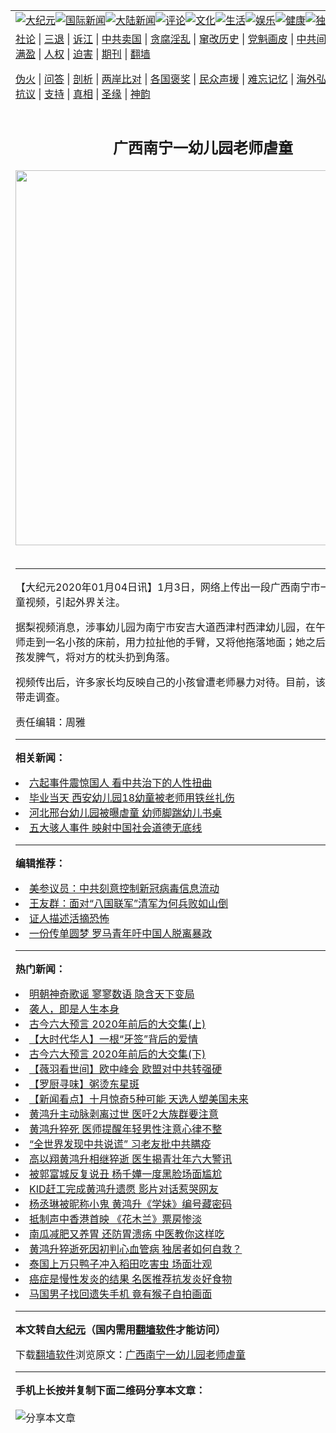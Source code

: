 <a name="1" id="1" target="_blank"></a><span id="1"></span>
<table align=center border="0"><tr><td colspan="2" VALIGN=TOP><a href="https://github.com/eopxzf350/djy/blob/master/gb/nsc413.md#1"><img src="https://raw.githubusercontent.com/eopxzf350/www/master/t/djy/1.jpg" title="大纪元"></a><a href="https://github.com/eopxzf350/djy/blob/master/gb/n24hr.md#1"><img src="https://raw.githubusercontent.com/eopxzf350/www/master/t/djy/3.jpg" title="国际新闻"></a><a href="https://github.com/eopxzf350/djy/blob/master/gb/nsc413.md#1"><img src="https://raw.githubusercontent.com/eopxzf350/www/master/t/djy/4.jpg" title="大陆新闻"></a><a href="https://github.com/eopxzf350/djy/blob/master/gb/news392.md#1"><img src="https://raw.githubusercontent.com/eopxzf350/www/master/t/djy/5.jpg" title="评论"></a><a href="https://github.com/eopxzf350/djy/blob/master/gb/news2007.md#1"><img src="https://raw.githubusercontent.com/eopxzf350/www/master/t/djy/6.jpg" title="文化"></a><a href="https://github.com/eopxzf350/djy/blob/master/gb/news2008.md#1"><img src="https://raw.githubusercontent.com/eopxzf350/www/master/t/djy/7.jpg" title="生活"></a><a href="https://github.com/eopxzf350/djy/blob/master/gb/ncyule.md#1"><img src="https://raw.githubusercontent.com/eopxzf350/www/master/t/djy/8.jpg" title="娱乐"></a><a href="https://github.com/eopxzf350/djy/blob/master/gb/nsc1002.md#1"><img src="https://raw.githubusercontent.com/eopxzf350/www/master/t/djy/9.jpg" title="健康"><a href="https://github.com/eopxzf350/djy/blob/master/gb/nf6092.md#1"><img src="https://raw.githubusercontent.com/eopxzf350/www/master/t/djy/10a.jpg" title="独家"></a><a href="https://github.com/eopxzf350/djy/blob/master/gb/nf4514.md#1"><img src="https://raw.githubusercontent.com/eopxzf350/www/master/t/djy/12a.jpg" title="头条"></a></td></tr>
<tr><td colspan="2" VALIGN=TOP><a target="_blank" href="https://github.com/eopxzf350/djy/blob/master/gb/9p.md#1">社论</a> | <a target="_blank" href="https://github.com/eopxzf350/djy/blob/master/gb/nf5657.md#1">三退</a> | <a target="_blank" href="https://github.com/eopxzf350/djy/blob/master/gb/nf6124.md#1">诉江</a> | <a target="_blank" href="https://github.com/eopxzf350/djy/blob/master/gb/nf1176117.md#1">中共卖国</a> | <a target="_blank" href="https://github.com/eopxzf350/djy/blob/master/gb/nf5773.md#1">贪腐淫乱</a> | <a target="_blank" href="https://github.com/eopxzf350/djy/blob/master/gb/nf1176115.md#1">窜改历史</a> | <a target="_blank" href="https://github.com/eopxzf350/djy/blob/master/gb/nf1176107.md#1">党魁画皮</a> | <a target="_blank" href="https://github.com/eopxzf350/djy/blob/master/gb/nf1320400.md#1">中共间谍</a> | <a target="_blank" href="https://github.com/eopxzf350/djy/blob/master/gb/nf1176114.md#1">破坏传统</a> | <a target="_blank" href="https://github.com/eopxzf350/ntdtv/blob/master/gb/prog447_1.md#1">恶贯满盈</a> | <a target="_blank" href="https://github.com/eopxzf350/djy/blob/master/gb/ncid278.md#1">人权</a> | <a target="_blank" href="https://github.com/eopxzf350/djy/blob/master/gb/nf1176111.md#1">迫害</a> | <a target="_blank" href="https://gitlab.com/szzdlab/mh-qikan/blob/master/README.md#1">期刊</a> | <a target="_blank" href="https://github.com/eopxzf350/www/blob/master/README.md?zsrh#8">翻墙</a></p><p><a target="_blank" href="https://github.com/eopxzf350/djy/blob/master/gb/nf5562.md#1">伪火</a> | <a target="_blank" href="https://github.com/eopxzf350/djy/blob/master/gb/nf4378.md#1">问答</a> | <a target="_blank" href="https://github.com/eopxzf350/djy/blob/master/gb/nf5792.md#1">剖析</a> | <a target="_blank" href="https://github.com/eopxzf350/djy/blob/master/gb/nf5735.md#1">两岸比对</a> | <a target="_blank" href="https://github.com/eopxzf350/djy/blob/master/gb/nf6119.md#1">各国褒奖</a> | <a target="_blank" href="https://github.com/eopxzf350/djy/blob/master/gb/nf6120.md#1">民众声援</a> | <a target="_blank" href="https://github.com/eopxzf350/djy/blob/master/gb/nf1188594.md#1">难忘记忆</a> | <a target="_blank" href="https://github.com/eopxzf350/djy/blob/master/gb/nf3180.md#1">海外弘传</a> | <a target="_blank" href="https://github.com/eopxzf350/djy/blob/master/gb/nf5410.md#1">万人上访</a> | <a target="_blank" href="https://github.com/eopxzf350/ntdtv/blob/master/gb/prog1530_1.md#1">和平抗议</a> | <a target="_blank" href="https://github.com/eopxzf350/djy/blob/master/gb/nf4386.md#1">支持</a> | <a target="_blank" href="https://github.com/eopxzf350/djy/blob/master/gb/nf4389.md#1">真相</a> | <a target="_blank" href="https://github.com/eopxzf350/djy/blob/master/gb/nf5790.md#1">圣缘</a> | <a target="_blank" href="https://github.com/eopxzf350/djy/blob/master/gb/nf4786.md#1">神韵</a></td></tr>
<tr><td VALIGN=TOP width="626"><h2 align=center>广西南宁一幼儿园老师虐童</h2>
<img width="600" src="https://i.epochtimes.com/assets/uploads/2020/09/a8d4feb73358796b7f246038f28a5d42-320x200.jpg" />
<h6></h6>
<hr>
	<p>【大纪元2020年01月04日讯】1月3日，网络上传出一段广西南宁市一<ahref="https://github.com/eopxzf350/djy/blob/master/gb/tag/%E5%B9%BC%E5%84%BF%E5%9B%AD.md#1">幼儿园</a>教师<ahref="https://github.com/eopxzf350/djy/blob/master/gb/tag/%E8%99%90%E7%AB%A5.md#1">虐童</a><ahref="https://github.com/eopxzf350/djy/blob/master/gb/tag/%E8%A7%86%E9%A2%91.md#1">视频</a>，引起外界关注。</p>
<p>据梨<ahref="https://github.com/eopxzf350/djy/blob/master/gb/tag/%E8%A7%86%E9%A2%91.md#1">视频</a>消息，涉事<ahref="https://github.com/eopxzf350/djy/blob/master/gb/tag/%E5%B9%BC%E5%84%BF%E5%9B%AD.md#1">幼儿园</a>为南宁市安吉大道西津村西津幼儿园，在午休时间，一幼师走到一名小孩的床前，用力拉扯他的手臂，又将他拖落地面；她之后又对另一名小孩发脾气，将对方的枕头扔到角落。</p>
<p>视频传出后，许多家长均反映自己的小孩曾遭<ahref="https://github.com/eopxzf350/djy/blob/master/gb/tag/%E8%80%81%E5%B8%88.md#1">老师</a>暴力对待。目前，该幼师已被警方带走调查。</p>
<p>责任编辑：周雅</p>
	
<hr>


<strong>相关新闻：</strong>
<li><a href="https://github.com/eopxzf350/djy/blob/master/gb/18/6/29/n10524338.md#1">六起事件震惊国人 看中共治下的人性扭曲</a></li>
<li><a href="https://github.com/eopxzf350/djy/blob/master/gb/18/7/2/n10531545.md#1">毕业当天 西安幼儿园18幼童被老师用铁丝扎伤</a></li>
<li><a href="https://github.com/eopxzf350/djy/blob/master/gb/18/7/20/n10578727.md#1">河北邢台幼儿园被曝虐童 幼师脚踹幼儿书桌</a></li>
<li><a href="https://github.com/eopxzf350/djy/blob/master/gb/18/7/23/n10584687.md#1">五大骇人事件 映射中国社会道德无底线</a></li>
<hr>


<strong>编辑推荐：</strong>
<li><a href="https://github.com/onzhi266/djy/blob/master/gb/20/2/22/n11887949.md#1">美参议员：中共刻意控制新冠病毒信息流动</a></li>
<li><a href="https://github.com/tsiac2612/djy/blob/master/gb/19/12/31/n11757068.md#1" target="_blank">王友群：面对“八国联军”清军为何兵败如山倒</a></li><li><a href="https://github.com/eopxzf350/djy/blob/master/gb/16/8/7/n8177641.md?dfh#1" target="_blank">证人描述活摘恐怖</a></li><li><a href="https://github.com/tsiac2612/djy/blob/master/gb/19/5/16/n11262985.md#1" target="_blank">一份传单圆梦 罗马青年吁中国人脱离暴政</a></li>
<hr>

<strong>热门新闻：</strong>
<li><a href="https://github.com/tekmce3838/djy/blob/master/gb/20/9/3/n12378228.md#1">明朝神奇歌谣 寥寥数语 隐含天下变局</a></li>
<li><a href="https://github.com/tekmce3838/djy/blob/master/gb/20/6/28/n12217817.md#1">袭人，即是人生本身</a></li>
<li><a href="https://github.com/tekmce3838/djy/blob/master/gb/20/8/30/n12367994.md#1">古今六大预言 2020年前后的大交集(上)</a></li>
<li><a href="https://github.com/tekmce3838/djy/blob/master/gb/20/9/12/n12397963.md#1">【大时代华人】一根“牙签”背后的爱情</a></li>
<li><a href="https://github.com/tekmce3838/djy/blob/master/gb/20/9/13/n12399903.md#1">古今六大预言 2020年前后的大交集(下)</a></li>
<li><a href="https://github.com/tekmce3838/djy/blob/master/gb/20/9/19/n12416136.md#1">【薇羽看世间】欧中峰会 欧盟对中共转强硬</a></li>
<li><a href="https://github.com/tekmce3838/djy/blob/master/gb/20/9/16/n12408802.md#1">【罗厨寻味】粥烫东星斑</a></li>
<li><a href="https://github.com/tekmce3838/djy/blob/master/gb/20/9/19/n12416182.md#1">【新闻看点】十月惊奇5种可能 天选人塑美国未来</a></li>
<li><a href="https://github.com/tekmce3838/djy/blob/master/gb/20/9/18/n12413710.md#1">黄鸿升主动脉剥离过世 医吁2大族群要注意</a></li>
<li><a href="https://github.com/tekmce3838/djy/blob/master/gb/20/9/18/n12413188.md#1">黄鸿升猝死 医师提醒年轻男性注意心律不整</a></li>
<li><a href="https://github.com/tekmce3838/djy/blob/master/gb/20/9/18/n12413225.md#1">“全世界发现中共说谎” 习老友批中共瞒疫</a></li>
<li><a href="https://github.com/tekmce3838/djy/blob/master/gb/20/9/18/n12414073.md#1">高以翔黄鸿升相继猝逝 医生揭青壮年六大警讯</a></li>
<li><a href="https://github.com/tekmce3838/djy/blob/master/gb/20/9/18/n12414628.md#1">被郭富城反复说丑 杨千嬅一度黑脸场面尴尬</a></li>
<li><a href="https://github.com/tekmce3838/djy/blob/master/gb/20/9/17/n12410136.md#1">KID赶工完成黄鸿升遗愿  影片对话惹哭网友</a></li>
<li><a href="https://github.com/tekmce3838/djy/blob/master/gb/20/9/18/n12414339.md#1">杨丞琳被昵称小鬼 黄鸿升《学妹》编号藏密码</a></li>
<li><a href="https://github.com/tekmce3838/djy/blob/master/gb/20/9/17/n12411642.md#1">抵制声中香港首映 《花木兰》票房惨淡</a></li>
<li><a href="https://github.com/tekmce3838/djy/blob/master/gb/20/9/17/n12411632.md#1">南瓜减肥又养胃 还防胃溃疡 中医教你这样吃</a></li>
<li><a href="https://github.com/tekmce3838/djy/blob/master/gb/20/9/18/n12413918.md#1">黄鸿升猝逝死因初判心血管病 独居者如何自救？</a></li>
<li><a href="https://github.com/tekmce3838/djy/blob/master/gb/20/9/18/n12413005.md#1">泰国上万只鸭子冲入稻田吃害虫 场面壮观</a></li>
<li><a href="https://github.com/tekmce3838/djy/blob/master/gb/20/9/12/n12399155.md#1">癌症是慢性发炎的结果 名医推荐抗发炎好食物</a></li>
<li><a href="https://github.com/tekmce3838/djy/blob/master/gb/20/9/17/n12410464.md#1">马国男子找回遗失手机 竟有猴子自拍画面</a></li>
<hr>

<strong>本文转自<a href="https://www.epochtimes.com">大纪元</a>（国内需用<a href="https://github.com/eopxzf350/www/blob/master/README.md#8">翻墙软件</a>才能访问）</strong><p>下载<a href="https://github.com/eopxzf350/www/blob/master/README.md#8">翻墙软件</a>浏览原文：<a href="https://www.epochtimes.com/gb/20/1/4/n11767938.htm">广西南宁一幼儿园老师虐童</a></p><hr>

<strong>手机上长按并复制下面二维码分享本文章：</strong><br><br><img src="https://chart.apis.google.com/chart?cht=qr&chs=240x240&choe=UTF-8&chld=M|2&chl=https://github.com/eopxzf350/djy/blob/master/gb/20/1/4/n11767938.md%231" title="分享本文章"></td><td VALIGN=TOP><a href="https://github.com/eopxzf350/djy/blob/master/gb/16/1/21/n4622075.md?dfh#1" target="_blank"><img src="https://raw.githubusercontent.com/eopxzf350/djy/master/gb/300/wei-f1.jpg" title="中共的伪火骗局"  alt="中共的伪火骗局"></a><br><a href="https://github.com/eopxzf350/www/blob/master/README.md?dfh#9" target="_blank"><img src="https://raw.githubusercontent.com/eopxzf350/djy/master/gb/300/yong-h.jpg" title="永恒的见证"  alt="永恒的见证"></a><br><a href="https://github.com/eopxzf350/djy/blob/master/gb/13/9/29/n3974789.md?dfh#1" target="_blank"><img src="https://raw.githubusercontent.com/eopxzf350/djy/master/gb/300/shang-lnz.jpg" title="善良女子被中共投男牢"  alt="善良女子被中共投男牢"></a><br><a href="https://github.com/eopxzf350/djy/blob/master/gb/16/3/16/n4663449.md?dfh#1" target="_blank"><img src="https://raw.githubusercontent.com/eopxzf350/djy/master/gb/300/huo-z3.jpg" title="警卫目击活摘器官"  alt="警卫目击活摘器官"></a><br><a href="https://github.com/eopxzf350/djy/blob/master/gb/16/8/7/n8177641.md?dfh#1" target="_blank"><img src="https://raw.githubusercontent.com/eopxzf350/djy/master/gb/300/huo-z4.jpg" title="证人描述活摘恐怖"  alt="证人描述活摘恐怖"></a><br><a href="https://github.com/eopxzf350/djy/blob/master/gb/10/4/19/n2881569.md?dfh#1" target="_blank"><img src="https://raw.githubusercontent.com/eopxzf350/djy/master/gb/300/huo-z1.jpg" title="揭开活摘器官黑幕"  alt="揭开活摘器官黑幕"></a><br><a href="https://github.com/eopxzf350/djy/blob/master/gb/10/11/7/n3077476.md?dfh#1" target="_blank"><img src="https://raw.githubusercontent.com/eopxzf350/djy/master/gb/300/ma-ks.jpg" title="马克思的成魔之路"  alt="马克思的成魔之路"></a><br><a href="https://github.com/eopxzf350/djy/blob/master/gb/14/6/9/n4173977.md?dfh#1" target="_blank"><img src="https://raw.githubusercontent.com/eopxzf350/djy/master/gb/300/chang-zs.jpg" title="藏字石 蕴天机"  alt="藏字石 蕴天机"></a><br><a href="https://github.com/eopxzf350/djy/blob/master/gb/18/5/10/n10381511.md?dfh#1" target="_blank"><img src="https://raw.githubusercontent.com/eopxzf350/djy/master/gb/300/st1.jpg" title="关注3亿人三退"  alt="关注3亿人三退"></a><br><a href="https://github.com/eopxzf350/djy/blob/master/gb/18/3/21/n10237682.md?dfh#1" target="_blank"><img src="https://raw.githubusercontent.com/eopxzf350/djy/master/gb/300/jie-t.jpg" title="解体中共复兴中华"  alt="解体中共复兴中华"></a><br><a href="https://github.com/eopxzf350/djy/blob/master/gb/9/2/9/n2422991.md?dfh#1" target="_blank"><img src="https://raw.githubusercontent.com/eopxzf350/djy/master/gb/300/gao-zs.jpg" title="中共迫害良心律师"  alt="中共迫害良心律师"></a><br><a href="https://github.com/eopxzf350/djy/blob/master/gb/18/12/9/n10900044.md?dfh#1" target="_blank"><img src="https://raw.githubusercontent.com/eopxzf350/djy/master/gb/300/sj1.jpg" title="303万人举报江泽民"  alt="303万人举报江泽民"></a><br><a href="https://github.com/eopxzf350/djy/blob/master/gb/18/8/28/n10672014.md?dfh#1" target="_blank"><img src="https://raw.githubusercontent.com/eopxzf350/djy/master/gb/300/sj2.jpg" title="这些官员为何起诉江泽民"  alt="这些官员为何起诉江泽民"></a><br><a href="https://github.com/eopxzf350/djy/blob/master/gb/8/12/18/n2367165.md?dfh#1" target="_blank"><img src="https://raw.githubusercontent.com/eopxzf350/djy/master/gb/300/liangan.jpg" title="海峡两岸的强烈对比"  alt="海峡两岸的强烈对比"></a><br><a href="https://github.com/eopxzf350/djy/blob/master/gb/15/12/10/n4593139.md?dfh#1" target="_blank"><img src="https://raw.githubusercontent.com/eopxzf350/djy/master/gb/300/jia-ndzl.jpg" title="加拿大总理的贺信"  alt="加拿大总理的贺信"></a><br><a href="https://github.com/eopxzf350/djy/blob/master/gb/11/6/17/n3289382.md?dfh#1" target="_blank"><img src="https://raw.githubusercontent.com/eopxzf350/djy/master/gb/300/xiao-wd.jpg" title="探寻真相兼听则明"  alt="探寻真相兼听则明"></a><br><a href="https://github.com/eopxzf350/djy/blob/master/gb/18/10/27/n10812623.md?dfh#1" target="_blank"><img src="https://raw.githubusercontent.com/eopxzf350/djy/master/gb/300/yindu.jpg" title="印度媒体报道东方"  alt="印度媒体报道东方"></a><br><a href="https://github.com/eopxzf350/djy/blob/master/gb/18/6/9/n10469652.md?dfh#1" target="_blank"><img src="https://raw.githubusercontent.com/eopxzf350/djy/master/gb/300/xie-j.jpg" title="不一样的海外校园"  alt="不一样的海外校园"></a><br><a href="https://github.com/eopxzf350/djy/blob/master/gb/7/4/5/n1669415.md?dfh#1" target="_blank"><img src="https://raw.githubusercontent.com/eopxzf350/djy/master/gb/300/li-up.jpg" title="从大师到徒弟的传奇"  alt="从大师到徒弟的传奇"></a><br><a href="https://github.com/eopxzf350/djy/blob/master/gb/17/5/26/n9191512.md?dfh#1" target="_blank"><img src="https://raw.githubusercontent.com/eopxzf350/djy/master/gb/300/zfl2.jpg" title="亿万人与东方一本奇书"  alt="亿万人与东方一本奇书"></a><br><a href="https://github.com/eopxzf350/djy/blob/master/gb/13/11/27/n4020290.md?dfh#1" target="_blank"><img src="https://raw.githubusercontent.com/eopxzf350/djy/master/gb/300/zhen-h.jpg" title="大陆见不到的震撼场面"  alt="大陆见不到的震撼场面"></a><br><a href="https://github.com/eopxzf350/djy/blob/master/gb/15/7/17/n4482910.md?dfh#1" target="_blank"><img src="https://raw.githubusercontent.com/eopxzf350/djy/master/gb/300/dalu-sk.jpg" title="人心向善 大陆当初盛况"  alt="人心向善 大陆当初盛况"></a><br><a href="https://github.com/eopxzf350/djy/blob/master/gb/19/1/5/n10955468.md?dfh#1" target="_blank"><img src="https://raw.githubusercontent.com/eopxzf350/djy/master/gb/300/zfl1.jpg" title="追寻真理 这书讲什么"  alt="追寻真理 这书讲什么"></a><br><a href="https://github.com/eopxzf350/www/blob/master/README.md?dfh#1" target="_blank"><img src="https://raw.githubusercontent.com/eopxzf350/djy/master/gb/300/fq1.jpg" title="下载免费翻墙软件"  alt="下载免费翻墙软件"></a><br></td></tr></table>

